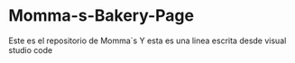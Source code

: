 # Momma-s-Bakery-Page
Este es el repositorio de Momma´s
Y esta es una linea escrita desde visual studio code
